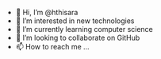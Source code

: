 - 👋 Hi, I’m @hthisara
- 👀 I’m interested in new technologies
- 🌱 I’m currently learning computer science
- 💞️ I’m looking to collaborate on GitHub
- 📫 How to reach me ...

<!---
hthisara/hthisara is a ✨ special ✨ repository because its `README.md` (this file) appears on your GitHub profile.
You can click the Preview link to take a look at your changes.
--->
